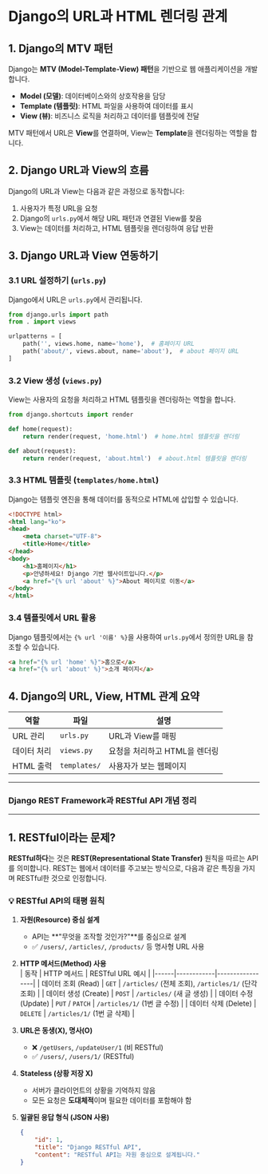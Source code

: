 # Django의 URL과 HTML 렌더링 관계

## 1. Django의 MTV 패턴
Django는 **MTV (Model-Template-View) 패턴**을 기반으로 웹 애플리케이션을 개발합니다.
- **Model (모델)**: 데이터베이스와의 상호작용을 담당
- **Template (템플릿)**: HTML 파일을 사용하여 데이터를 표시
- **View (뷰)**: 비즈니스 로직을 처리하고 데이터를 템플릿에 전달

MTV 패턴에서 URL은 **View**를 연결하며, View는 **Template**을 렌더링하는 역할을 합니다.

## 2. Django URL과 View의 흐름
Django의 URL과 View는 다음과 같은 과정으로 동작합니다:
1. 사용자가 특정 URL을 요청
2. Django의 `urls.py`에서 해당 URL 패턴과 연결된 View를 찾음
3. View는 데이터를 처리하고, HTML 템플릿을 렌더링하여 응답 반환

## 3. Django URL과 View 연동하기

### 3.1 URL 설정하기 (`urls.py`)
Django에서 URL은 `urls.py`에서 관리됩니다.
```python
from django.urls import path
from . import views

urlpatterns = [
    path('', views.home, name='home'),  # 홈페이지 URL
    path('about/', views.about, name='about'),  # about 페이지 URL
]
```

### 3.2 View 생성 (`views.py`)
View는 사용자의 요청을 처리하고 HTML 템플릿을 렌더링하는 역할을 합니다.
```python
from django.shortcuts import render

def home(request):
    return render(request, 'home.html')  # home.html 템플릿을 렌더링

def about(request):
    return render(request, 'about.html')  # about.html 템플릿을 렌더링
```

### 3.3 HTML 템플릿 (`templates/home.html`)
Django는 템플릿 엔진을 통해 데이터를 동적으로 HTML에 삽입할 수 있습니다.
```html
<!DOCTYPE html>
<html lang="ko">
<head>
    <meta charset="UTF-8">
    <title>Home</title>
</head>
<body>
    <h1>홈페이지</h1>
    <p>안녕하세요! Django 기반 웹사이트입니다.</p>
    <a href="{% url 'about' %}">About 페이지로 이동</a>
</body>
</html>
```

### 3.4 템플릿에서 URL 활용
Django 템플릿에서는 `{% url '이름' %}`을 사용하여 `urls.py`에서 정의한 URL을 참조할 수 있습니다.
```html
<a href="{% url 'home' %}">홈으로</a>
<a href="{% url 'about' %}">소개 페이지</a>
```

## 4. Django의 URL, View, HTML 관계 요약

| 역할 | 파일 | 설명 |
|------|------|------|
| URL 관리 | `urls.py` | URL과 View를 매핑 |
| 데이터 처리 | `views.py` | 요청을 처리하고 HTML을 렌더링 |
| HTML 출력 | `templates/` | 사용자가 보는 웹페이지 |

--- 
### Django REST Framework과 RESTful API 개념 정리  

---

##  1. RESTful이라는 문제?  
**RESTful하다**는 것은 **REST(Representational State Transfer)** 원칙을 따르는 API를 의미합니다. REST는 웹에서 데이터를 주고보는 방식으로, 다음과 같은 특징을 가지며 RESTful한 것으로 인정합니다.

### 💡 RESTful API의 태평 원칙  
1. **자원(Resource) 중심 설계**  
   - API는 **"무엇을 조작할 것인가?"**를 중심으로 설계  
   - ✅ `/users/`, `/articles/`, `/products/` 등 명사형 URL 사용  

2. **HTTP 메서드(Method) 사용**  
   | 동작 | HTTP 메서드 | RESTful URL 예시 |
   |------|------------|-----------------|
   | 데이터 조회 (Read) | `GET` | `/articles/` (전체 조회), `/articles/1/` (단각 조회) |
   | 데이터 생성 (Create) | `POST` | `/articles/` (새 글 생성) |
   | 데이터 수정 (Update) | `PUT` / `PATCH` | `/articles/1/` (1번 글 수정) |
   | 데이터 삭제 (Delete) | `DELETE` | `/articles/1/` (1번 글 삭제) |

3. **URL은 동생(X), 명사(O)**  
   - ❌ `/getUsers`, `/updateUser/1` (비 RESTful)  
   - ✅ `/users/`, `/users/1/` (RESTful)  

4. **Stateless (상황 저장 X)**  
   - 서버가 클라이언트의 상황을 기억하지 않음  
   - 모든 요청은 **도대체적**이며 필요한 데이터를 포함해야 함  

5. **일괄된 응답 형식 (JSON 사용)**  
   ```json
   {
       "id": 1,
       "title": "Django RESTful API",
       "content": "RESTful API는 자원 중심으로 설계됩니다."
   }
   ```

